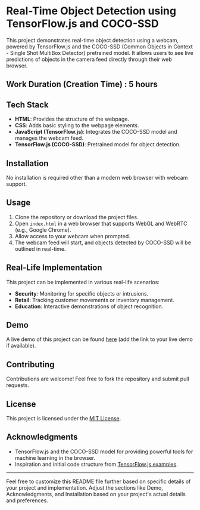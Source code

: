 # Real-Time Object Detection using TensorFlow.js and COCO-SSD

This project demonstrates real-time object detection using a webcam, powered by TensorFlow.js and the COCO-SSD (Common Objects in Context - Single Shot MultiBox Detector) pretrained model. It allows users to see live predictions of objects in the camera feed directly through their web browser.
## Work Duration (Creation Time) : 5 hours

## Tech Stack

- **HTML**: Provides the structure of the webpage.
- **CSS**: Adds basic styling to the webpage elements.
- **JavaScript (TensorFlow.js)**: Integrates the COCO-SSD model and manages the webcam feed.
- **TensorFlow.js (COCO-SSD)**: Pretrained model for object detection.

## Installation

No installation is required other than a modern web browser with webcam support.

## Usage

1. Clone the repository or download the project files.
2. Open `index.html` in a web browser that supports WebGL and WebRTC (e.g., Google Chrome).
3. Allow access to your webcam when prompted.
4. The webcam feed will start, and objects detected by COCO-SSD will be outlined in real-time.

## Real-Life Implementation

This project can be implemented in various real-life scenarios:

- **Security**: Monitoring for specific objects or intrusions.
- **Retail**: Tracking customer movements or inventory management.
- **Education**: Interactive demonstrations of object recognition.

## Demo

A live demo of this project can be found [here](#) (add the link to your live demo if available).

## Contributing

Contributions are welcome! Feel free to fork the repository and submit pull requests.

## License

This project is licensed under the [MIT License](LICENSE).

## Acknowledgments

- TensorFlow.js and the COCO-SSD model for providing powerful tools for machine learning in the browser.
- Inspiration and initial code structure from [TensorFlow.js examples](https://github.com/tensorflow/tfjs-examples).

---

Feel free to customize this README file further based on specific details of your project and implementation. Adjust the sections like Demo, Acknowledgments, and Installation based on your project's actual details and preferences.
